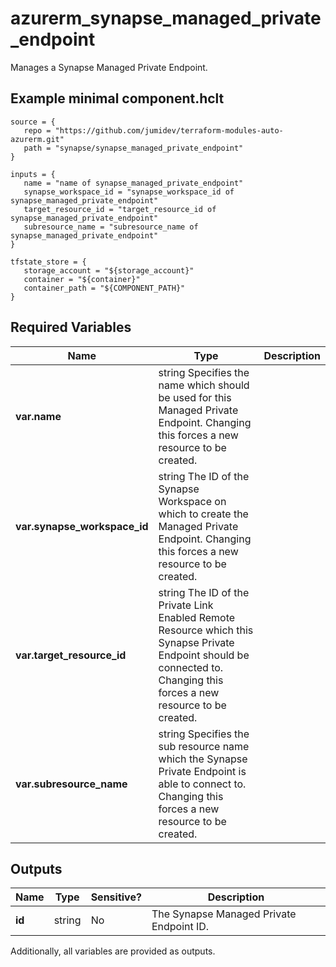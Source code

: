 # azurerm_synapse_managed_private_endpoint

Manages a Synapse Managed Private Endpoint.

## Example minimal component.hclt

```hcl
source = {
   repo = "https://github.com/jumidev/terraform-modules-auto-azurerm.git" 
   path = "synapse/synapse_managed_private_endpoint" 
}

inputs = {
   name = "name of synapse_managed_private_endpoint" 
   synapse_workspace_id = "synapse_workspace_id of synapse_managed_private_endpoint" 
   target_resource_id = "target_resource_id of synapse_managed_private_endpoint" 
   subresource_name = "subresource_name of synapse_managed_private_endpoint" 
}

tfstate_store = {
   storage_account = "${storage_account}" 
   container = "${container}" 
   container_path = "${COMPONENT_PATH}" 
}

```

## Required Variables

| Name | Type |  Description |
| ---- | --------- |  ----------- |
| **var.name** | string  Specifies the name which should be used for this Managed Private Endpoint. Changing this forces a new resource to be created. | 
| **var.synapse_workspace_id** | string  The ID of the Synapse Workspace on which to create the Managed Private Endpoint. Changing this forces a new resource to be created. | 
| **var.target_resource_id** | string  The ID of the Private Link Enabled Remote Resource which this Synapse Private Endpoint should be connected to. Changing this forces a new resource to be created. | 
| **var.subresource_name** | string  Specifies the sub resource name which the Synapse Private Endpoint is able to connect to. Changing this forces a new resource to be created. | 



## Outputs

| Name | Type | Sensitive? | Description |
| ---- | ---- | --------- | --------- |
| **id** | string | No  | The Synapse Managed Private Endpoint ID. | 

Additionally, all variables are provided as outputs.
